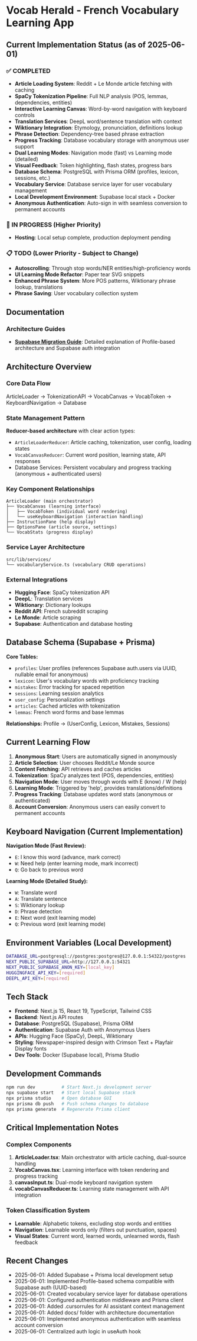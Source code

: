# Vocab Herald - French Vocabulary Learning App

## Current Implementation Status (as of 2025-06-01)

### ✅ COMPLETED
- **Article Loading System**: Reddit + Le Monde article fetching with caching
- **SpaCy Tokenization Pipeline**: Full NLP analysis (POS, lemmas, dependencies, entities)
- **Interactive Learning Canvas**: Word-by-word navigation with keyboard controls
- **Translation Services**: DeepL word/sentence translation with context
- **Wiktionary Integration**: Etymology, pronunciation, definitions lookup
- **Phrase Detection**: Dependency-tree based phrase extraction
- **Progress Tracking**: Database vocabulary storage with anonymous user support
- **Dual Learning Modes**: Navigation mode (fast) vs Learning mode (detailed)
- **Visual Feedback**: Token highlighting, flash states, progress bars
- **Database Schema**: PostgreSQL with Prisma ORM (profiles, lexicon, sessions, etc.)
- **Vocabulary Service**: Database service layer for user vocabulary management
- **Local Development Environment**: Supabase local stack + Docker
- **Anonymous Authentication**: Auto-sign in with seamless conversion to permanent accounts

### 🚧 IN PROGRESS (Higher Priority)
- **Hosting**: Local setup complete, production deployment pending

### 📋 TODO (Lower Priority - Subject to Change)
- **Autoscrolling**: Through stop words/NER entities/high-proficiency words
- **UI Learning Mode Refactor**: Paper tear SVG snippets
- **Enhanced Phrase System**: More POS patterns, Wiktionary phrase lookup, translations
- **Phrase Saving**: User vocabulary collection system

## Documentation

### Architecture Guides
- **[Supabase Migration Guide](docs/SUPABASE_MIGRATION.md)**: Detailed explanation of Profile-based architecture and Supabase auth integration

## Architecture Overview

### Core Data Flow
ArticleLoader → TokenizationAPI → VocabCanvas → VocabToken → KeyboardNavigation → Database

### State Management Pattern
**Reducer-based architecture** with clear action types:
- `ArticleLoaderReducer`: Article caching, tokenization, user config, loading states
- `VocabCanvasReducer`: Current word position, learning state, API responses
- Database Services: Persistent vocabulary and progress tracking (anonymous + authenticated users)

### Key Component Relationships
```
ArticleLoader (main orchestrator)
├── VocabCanvas (learning interface)
│   ├── VocabToken (individual word rendering)
│   └── useKeyboardNavigation (interaction handling)
├── InstructionPane (help display)
├── OptionsPane (article source, settings)
└── VocabStats (progress display)
```

### Service Layer Architecture
```
src/lib/services/
└── vocabularyService.ts (vocabulary CRUD operations)
```

### External Integrations
- **Hugging Face**: SpaCy tokenization API
- **DeepL**: Translation services
- **Wiktionary**: Dictionary lookups
- **Reddit API**: French subreddit scraping
- **Le Monde**: Article scraping
- **Supabase**: Authentication and database hosting

## Database Schema (Supabase + Prisma)

**Core Tables:**
- `profiles`: User profiles (references Supabase auth.users via UUID, nullable email for anonymous)
- `lexicon`: User's vocabulary words with proficiency tracking
- `mistakes`: Error tracking for spaced repetition
- `sessions`: Learning session analytics
- `user_config`: Personalization settings
- `articles`: Cached articles with tokenization
- `lemmas`: French word forms and base lemmas

**Relationships:** Profile → (UserConfig, Lexicon, Mistakes, Sessions)

## Current Learning Flow

1. **Anonymous Start**: Users are automatically signed in anonymously
2. **Article Selection**: User chooses Reddit/Le Monde source
3. **Content Fetching**: API retrieves and caches articles
4. **Tokenization**: SpaCy analyzes text (POS, dependencies, entities)
5. **Navigation Mode**: User moves through words with E (know) / W (help)
6. **Learning Mode**: Triggered by 'help', provides translations/definitions
7. **Progress Tracking**: Database updates word stats (anonymous or authenticated)
8. **Account Conversion**: Anonymous users can easily convert to permanent accounts

## Keyboard Navigation (Current Implementation)

**Navigation Mode (Fast Review):**
- `E`: I know this word (advance, mark correct)
- `W`: Need help (enter learning mode, mark incorrect)
- `Q`: Go back to previous word

**Learning Mode (Detailed Study):**
- `W`: Translate word
- `A`: Translate sentence
- `S`: Wiktionary lookup
- `D`: Phrase detection
- `E`: Next word (exit learning mode)
- `Q`: Previous word (exit learning mode)

## Environment Variables (Local Development)
```bash
DATABASE_URL=postgresql://postgres:postgres@127.0.0.1:54322/postgres
NEXT_PUBLIC_SUPABASE_URL=http://127.0.0.1:54321
NEXT_PUBLIC_SUPABASE_ANON_KEY=[local_key]
HUGGINGFACE_API_KEY=[required]
DEEPL_API_KEY=[required]
```

## Tech Stack
- **Frontend**: Next.js 15, React 19, TypeScript, Tailwind CSS
- **Backend**: Next.js API routes
- **Database**: PostgreSQL (Supabase), Prisma ORM
- **Authentication**: Supabase Auth with Anonymous Users
- **APIs**: Hugging Face (SpaCy), DeepL, Wiktionary
- **Styling**: Newspaper-inspired design with Crimson Text + Playfair Display fonts
- **Dev Tools**: Docker (Supabase local), Prisma Studio

## Development Commands
```bash
npm run dev          # Start Next.js development server
npx supabase start   # Start local Supabase stack
npx prisma studio    # Open database GUI
npx prisma db push   # Push schema changes to database
npx prisma generate  # Regenerate Prisma client
```

## Critical Implementation Notes

### Complex Components
1. **ArticleLoader.tsx**: Main orchestrator with article caching, dual-source handling
2. **VocabCanvas.tsx**: Learning interface with token rendering and progress tracking
3. **canvasInput.ts**: Dual-mode keyboard navigation system
4. **vocabCanvasReducer.ts**: Learning state management with API integration

### Token Classification System
- **Learnable**: Alphabetic tokens, excluding stop words and entities
- **Navigation**: Learnable words only (filters out punctuation, spaces)
- **Visual States**: Current word, learned words, unlearned words, flash feedback

## Recent Changes
- 2025-06-01: Added Supabase + Prisma local development setup
- 2025-06-01: Implemented Profile-based schema compatible with Supabase auth (UUID-based)
- 2025-06-01: Created vocabulary service layer for database operations
- 2025-06-01: Configured authentication middleware and Prisma client
- 2025-06-01: Added .cursorrules for AI assistant context management
- 2025-06-01: Added docs/ folder with architecture documentation
- 2025-06-01: Implemented anonymous authentication with seamless account conversion
- 2025-06-01: Centralized auth logic in useAuth hook
